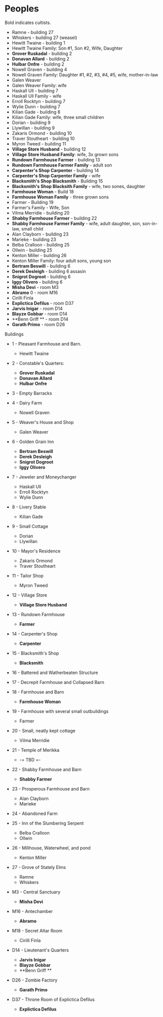 # Peoples

Bold indicates cultists.

* Ramne - building 27
* Whiskers - building 27 (weasel)
* Hewitt Twaine - building 1
* Hewitt Twaine Family: Son #1, Son #2, Wife, Daughter
* **Grover Ruskadal** - building 2
* **Donavan Allard** - building 2
* **Hulbar Onfre** - building 2
* Nowell Graven - building 4
* Nowell Graven Family: Daughter #1, #2, #3, #4, #5, wife, mother-in-law
* Galen Weaver
* Galen Weaver Family: wife
* Haskall Ull - building 7
* Haskall Ull Family - wife
* Erroll Rocktyn - building 7
* Wylie Dunn - building 7
* Kilian Gade - building 8
* Kilian Gade Family: wife, three small children
* Dorian - building 9
* Llywillan - building 9
* Zakaris Ormond - building 10
* Traver Stoutheart - building 10
* Myron Tweed - building 11
* **Village Store Husband** - building 12
* **Village Store Husband Family**: wife, 3x grown sons
* **Rundown Farmhouse Farmer** - building 13
* **Rundown Farmhouse Farmer Family** - adult son
* **Carpenter's Shop Carpenter** - building 14
* **Carpenter's Shop Carpenter Family** - wife
* **Blacksmith's Shop Blacksmith** - Building 15
* **Blacksmith's Shop Blacksith Family** - wife, two sones, daughter
* **Farmhouse Woman** - Build 18
* **Farmhouse Woman Family** - three grown sons
* Farmer - Building 19
* Farmer's Family - Wife, Son
* Vilma Merridie - building 20
* **Shabby Farmhouse Farmer** - building 22
* **Shabby Farmhouse Farmer Family** - wife, adult daughter, son, son-in-law, small child
* Alan Clayborn - building 23
* Marieke - building 23
* Belba Cralloon - building 25
* Ollwin - building 25
* Kenton Miller - building 26
* Kenton Miller Family: four adult sons, young son
* **Bertram Beswill** -  building 6
* **Derek Desleigh** - building 6 assasin
* **Snigrot Dogroot** - building 6
* **Iggy Olivero** - building 6
* **Misha Devi** - room M3
* **Abramo** 0 - room M16
* Cirilli Finla
* **Explictica Defilus** - room D37
* **Jarvis Inigar** - room D14
* **Blayze Gobbar** - room D14
* **Benn Griff ** - room D14
* **Garath Primo** - room D26

Buildings

* 1 - Pleasant Farmhouse and Barn.
  * Hewitt Twaine
* 2 - Constable's Quarters:
  * **Grover Ruskadal**
  * **Donavan Allard**
  * **Hulbar Onfre**
* 3 - Empty Barracks
* 4 - Dairy Farm
  * Nowell Graven
* 5 - Weaver's House and Shop
  * Galen Weaver
* 6 - Golden Grain Inn
  * **Bertram Beswill**
  * **Derek Desleigh**
  * **Snigrot Dogroot**
  * **Iggy Olivero**
* 7 - Jeweler and Moneychanger
  * Haskall Ull
  * Erroll Rocktyn
  * Wylie Dunn
* 8 - Livery Stable
  * Kilian Gade
* 9 - Small Cottage
  * Dorian
  * Llywillan
* 10 - Mayor's Residence
  * Zakaris Ormond
  * Traver Stoutheart
* 11 - Tailor Shop
  * Myron Tweed
* 12 - Village Store
  * **Village Store Husband**
* 13 - Rundown Farmhouse
  * **Farmer**
* 14 - Carpenter's Shop
  * **Carpenter**
* 15 - Blacksmith's Shop
  * **Blacksmith**
* 16 - Battered and Watherbeaten Structure
* 17 - Decrepit Farmhouse and Collapsed Barn
* 18 - Farmhouse and Barn
  * **Farmhouse Woman**
* 19 - Farmhouse with several small outbuildings
  * Farmer
* 20 - Small, neatly kept cottage
  * Vilma Merridie
* 21 - Temple of Merikka
  * -= TBD =-
* 22 - Shabby Farmhouse and Barn
  * **Shabby Farmer**
* 23 - Prosperous Farmhouse and Barn
  * Alan Clayborn
  * Marieke
* 24 - Abandoned Farm
* 25 - Inn of the Slumbering Serpent
  * Belba Cralloon
  * Ollwin

* 26 - Millhouse, Waterwheel, and pond
  * Kenton Miller
* 27 - Grove of Stately Elms
  * Ramne
  * Whiskers

* M3 - Central Sanctuary
  * **Misha Devi**
* M16 - Antechamber
  * **Abramo**
* M18 - Secret Altar Room
  * Cirilli Finla
* D14 - Lieutenant's Quarters
  * **Jarvis Inigar**
  * **Blayze Gobbar**
  * **Benn Griff **
* D26 - Zombie Factory
  * **Garath Primo**
* D37 - Throne Room of Explictica Defilus
  * **Explictica Defilus**

